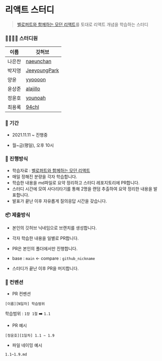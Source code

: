 # 리액트 스터디

> [벨로퍼트와 함께하는 모던 리액트](https://react.vlpt.us/)를 토대로 리액트 개념을 학습하는 스터디



### 👨‍👩‍👧‍👦 스터디원

| 이름   | 깃허브                                          |
| ------ | ----------------------------------------------- |
| 나은찬 | [naeunchan](https://github.com/naeunchan)       |
| 박지영 | [JeeyoungPark](https://github.com/JeeyoungPark) |
| 양윤   | [yyoooon](https://github.com/yyoooon)           |
| 윤상준 | [alajillo](https://github.com/alajillo)         |
| 정윤호 | [younoah](https://github.com/younoah)           |
| 최용록 | [94chl](https://github.com/94chl)               |



### 📆 기간

- 2021.11.11 ~ 진행중

- 월~금(평일), 오후 10시



### 📌 진행방식

- 학습자료 : [벨로퍼트와 함께하는 모던 리액트](https://react.vlpt.us/) 
- 매일 정해진 분량을 각자 학습합니다.
- 학습한 내용을 md파일로 요약 정리하고 스터디 레포지토리에 PR합니다.
- 스터디 시간에 모여 사다리타기를 통해 2명을 랜덤 추출하여 요약 정리한 내용을 발표합니다.
- 발표가 끝난 이후 자유롭게 질의응답 시간을 갖습니다.



###  📦 제출방식

- 본인의 깃허브 닉네임으로 브랜치를 생성합니다.
- 각자 학습한 내용을 일별로 PR합니다.
- PR은 본인의 폴더에서만 진행합니다.

- base : `main` ← compare : `github_nickname`
- 스터디가 끝난 이후 PR을 머지합니다.



### 📝 컨벤션

- PR 컨벤션

```
[이름][N일차] 학습범위
```

학습범위 : `1장 1절`  ➡️ `1.1`



- PR 예시

```
[정윤호][1일차] 1.1 ~ 1.9
```



- 파일 네이밍 예시

```
1.1~1.9.md
```



